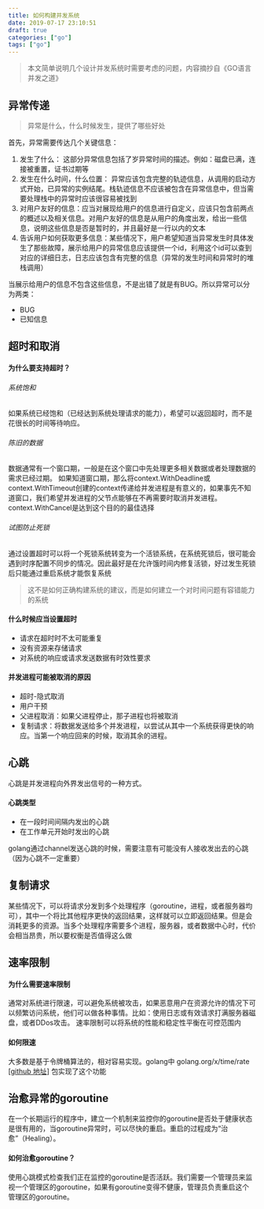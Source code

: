 ```yaml
---
title: 如何构建并发系统
date: 2019-07-17 23:10:51
draft: true
categories: ["go"]
tags: ["go"]
---
```

> 本文简单说明几个设计并发系统时需要考虑的问题，内容摘抄自《GO语言并发之道》
## 异常传递
> 异常是什么，什么时候发生，提供了哪些好处

首先，异常需要传达几个关键信息：

1. 发生了什么：
    这部分异常信息包括了岁异常时间的描述。例如：磁盘已满，连接被重置，证书过期等
2. 发生在什么时间，什么位置：
    异常应该包含完整的轨迹信息，从调用的启动方式开始，已异常的实例结尾。栈轨迹信息不应该被包含在异常信息中，但当需要处理栈中的异常时应该很容易被找到
3. 对用户友好的信息：应当对展现给用户的信息进行自定义，应该只包含前两点的概述以及相关信息。对用户友好的信息是从用户的角度出发，给出一些信息，说明这些信息是否是暂时的，并且最好是一行以内的文本
4. 告诉用户如何获取更多信息：某些情况下，用户希望知道当异常发生时具体发生了那些故障，展示给用户的异常信息应该提供一个id，利用这个id可以查到对应的详细日志，日志应该包含有完整的信息（异常的发生时间和异常时的堆栈调用）

当展示给用户的信息不包含这些信息，不是出错了就是有BUG。所以异常可以分为两类：
- BUG
- 已知信息

## 超时和取消

#### 为什么要支持超时？

###### 系统饱和
如果系统已经饱和（已经达到系统处理请求的能力），希望可以返回超时，而不是花很长的时间等待响应。
###### 陈旧的数据
数据通常有一个窗口期，一般是在这个窗口中先处理更多相关数据或者处理数据的需求已经过期。
如果知道窗口期，那么将context.WithDeadline或context.WithTimeout创建的context传递给并发进程是有意义的，如果事先不知道窗口，我们希望并发进程的父节点能够在不再需要时取消并发进程。context.WithCancel是达到这个目的的最佳选择
###### 试图防止死锁
通过设置超时可以将一个死锁系统转变为一个活锁系统，在系统死锁后，很可能会遇到时序配置不同步的情况。因此最好是在允许饿时间内修复活锁，好过发生死锁后只能通过重启系统才能恢复系统
> 这不是如何正确构建系统的建议，而是如何建立一个对时间问题有容错能力的系统

#### 什么时候应当设置超时
- 请求在超时时不太可能重复
- 没有资源来存储请求
- 对系统的响应或请求发送数据有时效性要求

#### 并发进程可能被取消的原因
- 超时-隐式取消
- 用户干预
- 父进程取消：如果父进程停止，那子进程也将被取消
- 复制请求：将数据发送给多个并发进程，以尝试从其中一个系统获得更快的响应。当第一个响应回来的时候，取消其余的进程。

## 心跳
心跳是并发进程向外界发出信号的一种方式。
#### 心跳类型
- 在一段时间间隔内发出的心跳
- 在工作单元开始时发出的心跳

golang通过channel发送心跳的时候，需要注意有可能没有人接收发出去的心跳（因为心跳不一定重要）

## 复制请求
某些情况下，可以将请求分发到多个处理程序（goroutine，进程，或者服务器均可），其中一个将比其他程序更快的返回结果，这样就可以立即返回结果。但是会消耗更多的资源。当多个处理程序需要多个进程，服务器，或者数据中心时，代价会相当昂贵，所以要权衡是否值得这么做

## 速率限制
#### 为什么需要速率限制
通常对系统进行限速，可以避免系统被攻击，如果恶意用户在资源允许的情况下可以频繁访问系统，他们可以做各种事情。比如：使用日志或有效请求打满服务器磁盘，或者DDos攻击。
速率限制可以将系统的性能和稳定性平衡在可控范围内
#### 如何限速
大多数是基于令牌桶算法的，相对容易实现。golang中 golang.org/x/time/rate [[github 地址]](https://github.com/golang/time) 包实现了这个功能

## 治愈异常的goroutine

在一个长期运行的程序中，建立一个机制来监控你的goroutine是否处于健康状态是很有用的，当goroutine异常时，可以尽快的重启。重启的过程成为“治愈”（Healing）。

#### 如何治愈goroutine？
使用心跳模式检查我们正在监控的goroutine是否活跃。我们需要一个管理员来监视一个管理区的goroutine，如果有goroutine变得不健康，管理员负责重启这个管理区的goroutine。


